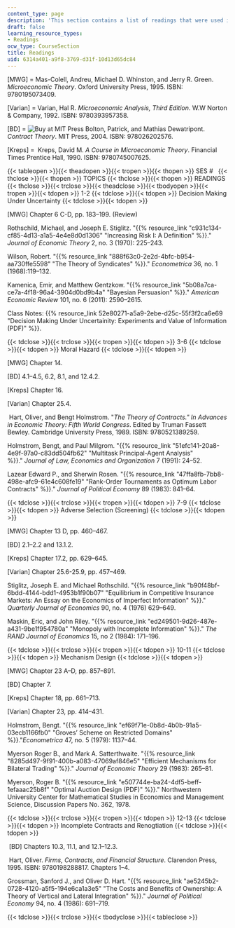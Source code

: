 ```yaml
---
content_type: page
description: 'This section contains a list of readings that were used in the course. '
draft: false
learning_resource_types:
- Readings
ocw_type: CourseSection
title: Readings
uid: 6314a401-a9f8-3769-d31f-10d13d65dc84
---
```

\[MWG\] = Mas-Colell, Andreu, Michael D. Whinston, and Jerry R. Green. _Microeconomic Theory_. Oxford University Press, 1995. ISBN: 9780195073409.

\[Varian\] = Varian, Hal R. _Microeconomic Analysis, Third Edition_. W.W Norton & Company, 1992. ISBN: 9780393957358.

\[BD\] = ![Buy at MIT Press](/images/mp_logo.gif) Bolton, Patrick, and Mathias Dewatripont. _Contract Theory_. MIT Press, 2004. ISBN: 978026202576.

\[Kreps\] =  Kreps, David M. _A Course in Microeconomic Theory_. Financial Times Prentice Hall, 1990. ISBN: 9780745007625. 

{{< tableopen >}}{{< theadopen >}}{{< tropen >}}{{< thopen >}}
SES #  
{{< thclose >}}{{< thopen >}}
TOPICS
{{< thclose >}}{{< thopen >}}
READINGS
{{< thclose >}}{{< trclose >}}{{< theadclose >}}{{< tbodyopen >}}{{< tropen >}}{{< tdopen >}}
1-2
{{< tdclose >}}{{< tdopen >}}
Decision Making Under Uncertainty
{{< tdclose >}}{{< tdopen >}}

\[MWG\] Chapter 6 C-D, pp. 183–199. (Review)

Rothschild, Michael, and Joseph E. Stiglitz. "{{% resource_link "c931c134-cf85-4d13-a1a5-4e4e8d0d1306" "Increasing Risk I: A Definition" %}}." _Journal of Economic Theory_ 2, no. 3 (1970): 225–243.

Wilson, Robert. "{{% resource_link "888f63c0-2e2d-4bfc-b954-aa730ffe5598" "The Theory of Syndicates" %}}." _Econometrica_ 36, no. 1 (1968):119–132.

Kamenica, Emir, and Matthew Gentzkow. "{{% resource_link "5b08a7ca-ce7a-4f18-96a4-3904d0bd9b4a" "Bayesian Persuasion" %}}." _American Economic Review_ 101, no. 6 (2011): 2590–2615.

Class Notes: {{% resource_link 52e80271-a5a9-2ebe-d25c-55f3f2ca6e69 "Decision Making Under Uncertainity: Experiments and Value of Information (PDF)" %}}.

{{< tdclose >}}{{< trclose >}}{{< tropen >}}{{< tdopen >}}
3-6
{{< tdclose >}}{{< tdopen >}}
Moral Hazard
{{< tdclose >}}{{< tdopen >}}

\[MWG\] Chapter 14.

\[BD\] 4.1–4.5, 6.2, 8.1, and 12.4.2.

\[Kreps\] Chapter 16.

\[Varian\] Chapter 25.4. 

 Hart, Oliver, and Bengt Holmstrom. "_The Theory of Contracts." In Advances in Economic Theory: Fifth World Congress_. Edited by Truman Fassett Bewley. Cambridge University Press, 1989. ISBN: 9780521389259.

Holmstrom, Bengt, and Paul Milgrom. "{{% resource_link "51efc141-20a8-4e9f-97a0-c83dd504fb62" "Multitask Principal-Agent Analysis" %}}." _Journal of Law, Economics and Organization_ 7 (1991): 24–52.

Lazear Edward P., and Sherwin Rosen. "{{% resource_link "47ffa8fb-7bb8-498e-afc9-61e4c608fe19" "Rank-Order Tournaments as Optimum Labor Contracts" %}}." _Journal of Political Economy_ 89 (1983): 841–64.

{{< tdclose >}}{{< trclose >}}{{< tropen >}}{{< tdopen >}}
7-9
{{< tdclose >}}{{< tdopen >}}
Adverse Selection (Screening)
{{< tdclose >}}{{< tdopen >}}

\[MWG\] Chapter 13 D, pp. 460–467. 

\[BD\] 2.1–2.2 and 13.1.2.

\[Kreps\] Chapter 17.2, pp. 629–645.

\[Varian\] Chapter 25.6-25.9, pp. 457–469.

Stiglitz, Joseph E. and Michael Rothschild. "{{% resource_link "b90f48bf-6bdd-4144-bdd1-4953b1f90b07" "Equilibrium in Competitive Insurance Markets: An Essay on the Economics of Imperfect Information" %}}." _Quarterly Journal of Economics_ 90, no. 4 (1976) 629–649.

Maskin, Eric, and John Riley. "{{% resource_link "ed249501-9d26-487e-a431-9be1f954780a" "Monopoly with Incomplete Information" %}}." _The RAND Journal of Economics_ 15, no 2 (1984): 171–196.

{{< tdclose >}}{{< trclose >}}{{< tropen >}}{{< tdopen >}}
10-11
{{< tdclose >}}{{< tdopen >}}
Mechanism Design
{{< tdclose >}}{{< tdopen >}}

\[MWG\] Chapter 23 A–D, pp. 857–891.

\[BD\] Chapter 7.

\[Kreps\] Chapter 18, pp. 661–713.

\[Varian\] Chapter 23, pp. 414–431.

Holmstrom, Bengt. "{{% resource_link "ef69f71e-0b8d-4b0b-91a5-03ecb1166fb0" "Groves’ Scheme on Restricted Domains" %}}."_Econometrica_ 47, no. 5 (1979): 1137–44.

Myerson Roger B., and Mark A. Satterthwaite. "{{% resource_link "8285d497-9f91-400b-a083-47069af846e5" "Efficient Mechanisms for Bilateral Trading" %}}." _Journal of Economic Theory_ 29 (1983): 265–81.

Myerson, Roger B. "{{% resource_link "e507744e-ba24-4df5-beff-1efaaac25b8f" "Optimal Auction Design (PDF)" %}}." Northwestern University Center for Mathematical Studies in Economics and Management Science, Discussion Papers No. 362, 1978.

{{< tdclose >}}{{< trclose >}}{{< tropen >}}{{< tdopen >}}
12-13
{{< tdclose >}}{{< tdopen >}}
Incomplete Contracts and Renogtiation
{{< tdclose >}}{{< tdopen >}}

 \[BD\] Chapters 10.3, 11.1, and 12.1–12.3.

 Hart, Oliver. _Firms, Contracts, and Financial Structure_. Clarendon Press, 1995. ISBN: 9780198288817. Chapters 1–4. 

Grossman, Sanford J., and Oliver D. Hart. "{{% resource_link "ae5245b2-0728-4120-a5f5-194e6ca1a3e5" "The Costs and Benefits of Ownership: A Theory of Vertical and Lateral Integration" %}}." _Journal of Political Economy_ 94, no. 4 (1986): 691–719.

{{< tdclose >}}{{< trclose >}}{{< tbodyclose >}}{{< tableclose >}}